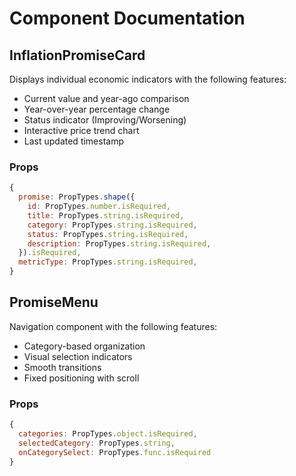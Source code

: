 # Component Documentation

## InflationPromiseCard
Displays individual economic indicators with the following features:
- Current value and year-ago comparison
- Year-over-year percentage change
- Status indicator (Improving/Worsening)
- Interactive price trend chart
- Last updated timestamp

### Props
```javascript
{
  promise: PropTypes.shape({
    id: PropTypes.number.isRequired,
    title: PropTypes.string.isRequired,
    category: PropTypes.string.isRequired,
    status: PropTypes.string.isRequired,
    description: PropTypes.string.isRequired,
  }).isRequired,
  metricType: PropTypes.string.isRequired,
}
```

## PromiseMenu
Navigation component with the following features:
- Category-based organization
- Visual selection indicators
- Smooth transitions
- Fixed positioning with scroll

### Props
```javascript
{
  categories: PropTypes.object.isRequired,
  selectedCategory: PropTypes.string,
  onCategorySelect: PropTypes.func.isRequired
}
